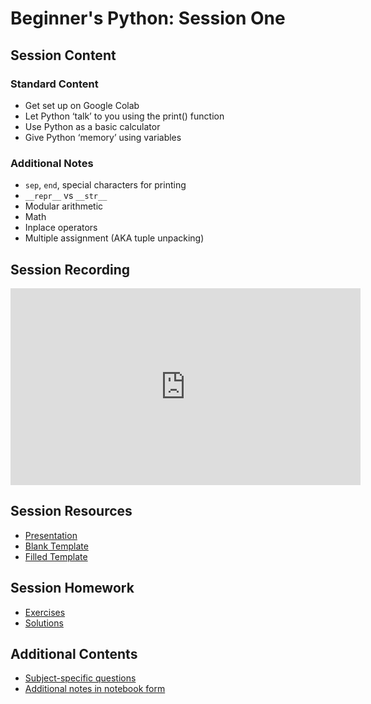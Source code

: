 # Beginner's Python: Session One

## Session Content

### Standard Content

- Get set up on Google Colab
- Let Python ‘talk’ to you using the print() function
- Use Python as a basic calculator
- Give Python ‘memory’ using variables

### Additional Notes

- `sep`, `end`, special characters for printing	
- `__repr__` vs `__str__`	
- Modular arithmetic	
- Math	
- Inplace operators	
- Multiple assignment (AKA tuple unpacking)

## Session Recording

<iframe width="560" height="315" src="https://www.youtube.com/embed/ENQtg75jf9o" frameborder="0" allow="accelerometer; autoplay; clipboard-write; encrypted-media; gyroscope; picture-in-picture" allowfullscreen></iframe>

## Session Resources

- [Presentation](https://github.com/warwickdatasciencesociety/beginners-python/blob/master/session-one/session_one_presentation.pptx?raw=true)
- [Blank Template](https://colab.research.google.com/github/warwickdatasciencesociety/beginners-python/blob/master/session-one/session_one_blank_template.ipynb)
- [Filled Template](https://colab.research.google.com/github/warwickdatasciencesociety/beginners-python/blob/master/session-one/session_one_filled_template.ipynb)

## Session Homework

- [Exercises](https://colab.research.google.com/github/warwickdatasciencesociety/beginners-python/blob/master/session-one/session_one_exercises.ipynb)
- [Solutions](https://colab.research.google.com/github/warwickdatasciencesociety/beginners-python/blob/master/session-one/session_one_solutions.ipynb)

## Additional Contents

- [Subject-specific questions](https://warwickdatasciencesociety.github.io/beginners-python/session-one/session_one_subject_questions/)
- [Additional notes in notebook form](https://colab.research.google.com/github/warwickdatasciencesociety/beginners-python/blob/master/session-one/session_one_additional_content.ipynb)


